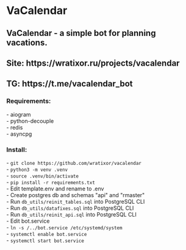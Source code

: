 <H1>VaCalendar</H1>
<h2>VaCalendar - a simple bot for planning vacations.</h2>
<h2>Site: https://wratixor.ru/projects/vacalendar</h2>
<h2>TG: https://t.me/vacalendar_bot</h2>

<h3>Requirements:</h3>
 - aiogram<br>
 - python-decouple<br>
 - redis<br>
 - asyncpg<br>

<h3>Install:</h3>
- <code>git clone https://github.com/wratixor/vacalendar</code><br>
- <code>python3 -m venv .venv</code><br>
- <code>source .venv/bin/activate</code><br>
- <code>pip install -r requirements.txt</code><br>
- Edit template.env and rename to .env<br>
- Create postgres db and schemas "api" and "rmaster"<br>
- Run <code>db_utils/reinit_tables.sql</code> into PostgreSQL CLI<br>
- Run <code>db_utils/datafixes.sql</code> into PostgreSQL CLI<br>
- Run <code>db_utils/reinit_api.sql</code> into PostgreSQL CLI<br>
- Edit bot.service<br>
- <code>ln -s /../bot.service /etc/systemd/system</code><br>
- <code>systemctl enable bot.service</code><br>
- <code>systemctl start bot.service</code><br>
